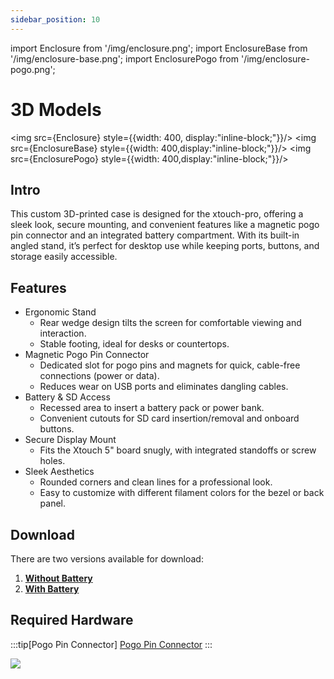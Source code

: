 ```yaml
---
sidebar_position: 10
---
```


import Enclosure from '/img/enclosure.png';
import EnclosureBase from '/img/enclosure-base.png';
import EnclosurePogo from '/img/enclosure-pogo.png';

# 3D Models

<img src={Enclosure} style={{width: 400, display:"inline-block;"}}/>
<img src={EnclosureBase} style={{width: 400,display:"inline-block;"}}/>
<img src={EnclosurePogo} style={{width: 400,display:"inline-block;"}}/>

## Intro

This custom 3D-printed case is designed for the xtouch-pro, offering a sleek look, secure mounting, and convenient features like a magnetic pogo pin connector and an integrated battery compartment. With its built-in angled stand, it’s perfect for desktop use while keeping ports, buttons, and storage easily accessible.

## Features

- Ergonomic Stand
  - Rear wedge design tilts the screen for comfortable viewing and interaction.
  - Stable footing, ideal for desks or countertops.
- Magnetic Pogo Pin Connector
  - Dedicated slot for pogo pins and magnets for quick, cable-free connections (power or data).
  - Reduces wear on USB ports and eliminates dangling cables.
- Battery & SD Access
  - Recessed area to insert a battery pack or power bank.
  - Convenient cutouts for SD card insertion/removal and onboard buttons.
- Secure Display Mount
  - Fits the Xtouch 5" board snugly, with integrated standoffs or screw holes.
- Sleek Aesthetics
  - Rounded corners and clean lines for a professional look.
  - Easy to customize with different filament colors for the bezel or back panel.

## Download

There are two versions available for download:

1. [**Without Battery**](https://makerworld.com/en/models/1016156#profileId-996406)
2. [**With Battery**](https://makerworld.com/en/models/1016156#profileId-996494)

## Required Hardware

:::tip[Pogo Pin Connector]
[Pogo Pin Connector](https://s.click.aliexpress.com/e/_olroLeH)
:::

<a href="https://s.click.aliexpress.com/e/_olroLeH">
<img src="https://ae-pic-a1.aliexpress-media.com/kf/S4de8e3590f474182a7f0304bc9c89f23T.jpg_960x960q75.jpg_.avif" style={{width: 400}} />
</a>
